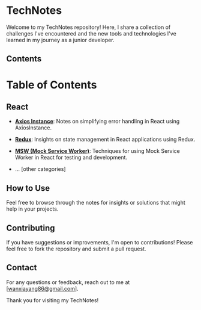 # TechNotes

Welcome to my TechNotes repository! Here, I share a collection of challenges I've encountered and the new tools and technologies I've learned in my journey as a junior developer.

## Contents
# Table of Contents

## React
- [**Axios Instance**](https://github.com/WanxiaJaneYang/TechNotes/tree/main/React/axios%20instance): Notes on simplifying error handling in React using AxiosInstance.
- [**Redux**](https://github.com/WanxiaJaneYang/TechNotes/tree/main/React/redux): Insights on state management in React applications using Redux.
- [**MSW (Mock Service Worker)**](https://github.com/WanxiaJaneYang/TechNotes/tree/main/React/msw): Techniques for using Mock Service Worker in React for testing and development.

- ... [other categories]

## How to Use
Feel free to browse through the notes for insights or solutions that might help in your projects. 

## Contributing
If you have suggestions or improvements, I'm open to contributions! Please feel free to fork the repository and submit a pull request.

## Contact
For any questions or feedback, reach out to me at [wanxiayang86@gmail.com].

Thank you for visiting my TechNotes!
